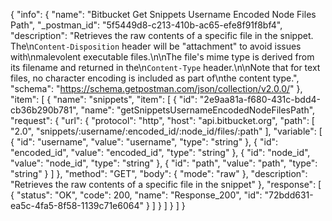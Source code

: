 {
  "info": {
    "name": "Bitbucket Get Snippets Username Encoded  Node  Files Path",
    "_postman_id": "5f5449d8-c213-410b-ac65-efe8f91f8bf4",
    "description": "Retrieves the raw contents of a specific file in the snippet. The\n`Content-Disposition` header will be \"attachment\" to avoid issues with\nmalevolent executable files.\n\nThe file's mime type is derived from its filename and returned in the\n`Content-Type` header.\n\nNote that for text files, no character encoding is included as part of\nthe content type.",
    "schema": "https://schema.getpostman.com/json/collection/v2.0.0/"
  },
  "item": [
    {
      "name": "snippets",
      "item": [
        {
          "id": "2e9aa81a-f680-431c-bdd4-cb36b290b781",
          "name": "getSnippetsUsernameEncodedNodeFilesPath",
          "request": {
            "url": {
              "protocol": "http",
              "host": "api.bitbucket.org",
              "path": [
                "2.0",
                "snippets/:username/:encoded_id/:node_id/files/:path"
              ],
              "variable": [
                {
                  "id": "username",
                  "value": "username",
                  "type": "string"
                },
                {
                  "id": "encoded_id",
                  "value": "encoded_id",
                  "type": "string"
                },
                {
                  "id": "node_id",
                  "value": "node_id",
                  "type": "string"
                },
                {
                  "id": "path",
                  "value": "path",
                  "type": "string"
                }
              ]
            },
            "method": "GET",
            "body": {
              "mode": "raw"
            },
            "description": "Retrieves the raw contents of a specific file in the snippet"
          },
          "response": [
            {
              "status": "OK",
              "code": 200,
              "name": "Response_200",
              "id": "72bdd631-ea5c-4fa5-8f58-1139c71e6064"
            }
          ]
        }
      ]
    }
  ]
}